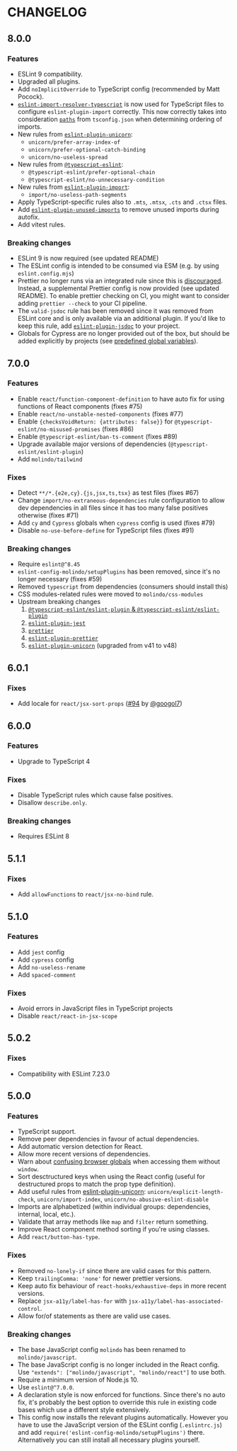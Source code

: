 # CHANGELOG

## 8.0.0

### Features

- ESLint 9 compatibility.
- Upgraded all plugins.
- Add `noImplicitOverride` to TypeScript config (recommended by Matt Pocock).
- [`eslint-import-resolver-typescript`](https://www.npmjs.com/package/eslint-import-resolver-typescript) is now used for TypeScript files to configure `eslint-plugin-import` correctly. This now correctly takes into consideration [`paths`](https://www.typescriptlang.org/tsconfig#paths) from `tsconfig.json` when determining ordering of imports.
- New rules from [`eslint-plugin-unicorn`](https://www.npmjs.com/package/eslint-plugin-unicorn):
  - `unicorn/prefer-array-index-of`
  - `unicorn/prefer-optional-catch-binding`
  - `unicorn/no-useless-spread`
- New rules from [`@typescript-eslint`](https://www.npmjs.com/package/@typescript-eslint):
  - `@typescript-eslint/prefer-optional-chain`
  - `@typescript-eslint/no-unnecessary-condition`
- New rules from [`eslint-plugin-import`](https://www.npmjs.com/package/eslint-plugin-import):
  - `import/no-useless-path-segments`
- Apply TypeScript-specific rules also to `.mts`, `.mtsx`, `.cts` and `.ctsx` files.
- Add [`eslint-plugin-unused-imports`](https://www.npmjs.com/package/eslint-plugin-unused-imports) to remove unused imports during autofix.
- Add vitest rules.

### Breaking changes

- ESLint 9 is now required (see updated README)
- The ESLint config is intended to be consumed via ESM (e.g. by using `eslint.config.mjs`)
- Prettier no longer runs via an integrated rule since this is [discouraged](https://prettier.io/docs/en/integrating-with-linters#notes). Instead, a supplemental Prettier config is now provided (see updated README). To enable prettier checking on CI, you might want to consider adding `prettier --check` to your CI pipeline.
- The `valid-jsdoc` rule has been removed since it was removed from ESLint core and is only available via an additional plugin. If you'd like to keep this rule, add [`eslint-plugin-jsdoc`](https://www.npmjs.com/package/eslint-plugin-jsdoc) to your project.
- Globals for Cypress are no longer provided out of the box, but should be added explicitly by projects (see [predefined global variables](https://eslint.org/docs/latest/use/configure/language-options#predefined-global-variables)).

## 7.0.0

### Features

- Enable `react/function-component-definition` to have auto fix for using functions of React components (fixes #75)
- Enable `react/no-unstable-nested-components` (fixes #77)
- Enable `{checksVoidReturn: {attributes: false}}` for `@typescript-eslint/no-misused-promises` (fixes #86)
- Enable `@typescript-eslint/ban-ts-comment` (fixes #89)
- Upgrade available major versions of dependencies (`@typescript-eslint/eslint-plugin`)
- Add `molindo/tailwind`

### Fixes

- Detect `**/*.{e2e,cy}.{js,jsx,ts,tsx}` as test files (fixes #67)
- Change `import/no-extraneous-dependencies` rule configuration to allow dev dependencies in all files since it has too many false positives otherwise (fixes #71)
- Add `cy` and `Cypress` globals when `cypress` config is used (fixes #79)
- Disable `no-use-before-define` for TypeScript files (fixes #91)

### Breaking changes

- Require `eslint@^8.45`
- `eslint-config-molindo/setupPlugins` has been removed, since it's no longer necessary (fixes #59)
- Removed `typescript` from dependencies (consumers should install this)
- CSS modules-related rules were moved to `molindo/css-modules`
- Upstream breaking changes
  1. [`@typescript-eslint/eslint-plugin` & `@typescript-eslint/eslint-plugin`](https://github.com/typescript-eslint/typescript-eslint/blob/main/CHANGELOG.md#breaking-changes)
  2. [`eslint-plugin-jest`](https://github.com/jest-community/eslint-plugin-jest/blob/main/CHANGELOG.md#2700-2022-08-28)
  3. [`prettier`](https://prettier.io/blog/2023/07/05/3.0.0.html)
  4. [`eslint-plugin-prettier`](https://github.com/prettier/eslint-plugin-prettier/blob/master/CHANGELOG.md#500)
  5. [`eslint-plugin-unicorn`](https://github.com/sindresorhus/eslint-plugin-unicorn/releases) (upgraded from v41 to v48)

## 6.0.1

### Fixes

- Add locale for `react/jsx-sort-props` ([#94](https://github.com/molindo/eslint-config-molindo/pull/94) by [@googol7](https://github.com/googol7))

## 6.0.0

### Features

- Upgrade to TypeScript 4

### Fixes

- Disable TypeScript rules which cause false positives.
- Disallow `describe.only`.

### Breaking changes

- Requires ESLint 8

## 5.1.1

### Fixes

- Add `allowFunctions` to `react/jsx-no-bind` rule.

## 5.1.0

### Features

- Add `jest` config
- Add `cypress` config
- Add `no-useless-rename`
- Add `spaced-comment`

### Fixes

- Avoid errors in JavaScript files in TypeScript projects
- Disable `react/react-in-jsx-scope`

## 5.0.2

### Fixes

- Compatibility with ESLint 7.23.0

## 5.0.0

### Features

- TypeScript support.
- Remove peer dependencies in favour of actual dependencies.
- Add automatic version detection for React.
- Allow more recent versions of dependencies.
- Warn about [confusing browser globals](https://www.npmjs.com/package/confusing-browser-globals) when accessing them without `window`.
- Sort desctructured keys when using the React config (useful for destructured props to match the prop type definition).
- Add useful rules from [eslint-plugin-unicorn](https://github.com/sindresorhus/eslint-plugin-unicorn): `unicorn/explicit-length-check`, `unicorn/import-index`, `unicorn/no-abusive-eslint-disable`
- Imports are alphabetized (within individual groups: dependencies, internal, local, etc.).
- Validate that array methods like `map` and `filter` return something.
- Improve React component method sorting if you're using classes.
- Add `react/button-has-type`.

### Fixes

- Removed `no-lonely-if` since there are valid cases for this pattern.
- Keep `trailingComma: 'none'` for newer prettier versions.
- Keep auto fix behaviour of `react-hooks/exhaustive-deps` in more recent versions.
- Replace `jsx-a11y/label-has-for` with `jsx-a11y/label-has-associated-control`.
- Allow for/of statements as there are valid use cases.

### Breaking changes

- The base JavaScript config `molindo` has been renamed to `molindo/javascript`.
- The base JavaScript config is no longer included in the React config. Use `"extends": ["molindo/javascript", "molindo/react"]` to use both.
- Require a minimum version of Node.js 10.
- Use `eslint@^7.0.0`.
- A declaration style is now enforced for functions. Since there's no auto fix, it's probably the best option to override this rule in existing code bases which use a different style extensively.
- This config now installs the relevant plugins automatically. However you have to use the JavaScript version of the ESLint config (`.eslintrc.js`) and add `require('eslint-config-molindo/setupPlugins')` there. Alternatively you can still install all necessary plugins yourself.
